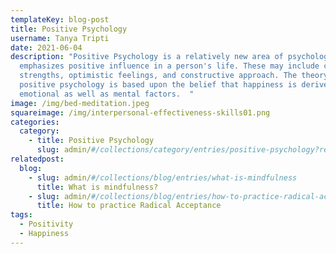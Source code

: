 ```yaml
---
templateKey: blog-post
title: Positive Psychology
username: Tanya Tripti
date: 2021-06-04
description: "Positive Psychology is a relatively new area of psychology that
  emphasizes positive influence in a person's life. These may include character
  strengths, optimistic feelings, and constructive approach. The theory of
  positive psychology is based upon the belief that happiness is derived from
  emotional as well as mental factors.  "
image: /img/bed-meditation.jpeg
squareimage: /img/interpersonal-effectiveness-skills01.png
categories:
  category:
    - title: Positive Psychology
      slug: admin/#/collections/category/entries/positive-psychology?ref=workflow
relatedpost:
  blog:
    - slug: admin/#/collections/blog/entries/what-is-mindfulness
      title: What is mindfulness?
    - slug: admin/#/collections/blog/entries/how-to-practice-radical-acceptance
      title: How to practice Radical Acceptance
tags:
  - Positivity
  - Happiness
---
```

<!--StartFragment-->



<!--EndFragment-->